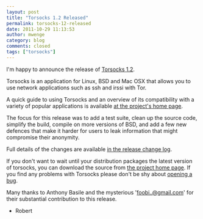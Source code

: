 ```yaml
---
layout: post
title: "Torsocks 1.2 Released"
permalink: torsocks-12-released
date: 2011-10-29 11:13:53
author: mwenge
category: blog
comments: closed
tags: ["torsocks"]
---
```


I'm happy to announce the release of [Torsocks 1.2](http://code.google.com/p/torsocks/downloads/list).

Torsocks is an application for Linux, BSD and Mac OSX that allows you to use network applications such as ssh and irssi with Tor.

A quick guide to using Torsocks and an overview of its compatibility with a variety of popular applications is available [at the project's home page](http://code.google.com/p/torsocks/).

The focus for this release was to add a test suite, clean up the source code, simplify the build, compile on more versions of BSD, and add a few new defences that make it harder for users to leak information that might compromise their anonymity.

Full details of the changes are available [in the release change log](http://code.google.com/p/torsocks/downloads/detail?name=torsocks-1.2.tar.gz).

If you don't want to wait until your distribution packages the latest version of torsocks, you can download the source from [the project home page](http://code.google.com/p/torsocks/downloads/list). If you find any problems with Torsocks please don't be shy about [opening a bug](http://code.google.com/p/torsocks/issues/list).

Many thanks to Anthony Basile and the mysterious 'foobi..@gmail.com' for their substantial contribution to this release.

- Robert

